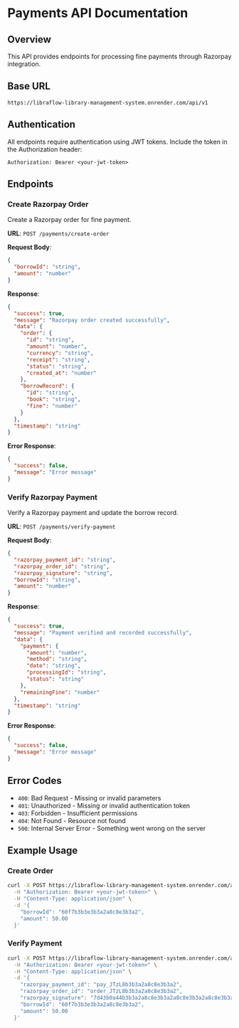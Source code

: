 # Payments API Documentation

## Overview
This API provides endpoints for processing fine payments through Razorpay integration.

## Base URL
```
https://libraflow-library-management-system.onrender.com/api/v1
```

## Authentication
All endpoints require authentication using JWT tokens. Include the token in the Authorization header:
```
Authorization: Bearer <your-jwt-token>
```

## Endpoints

### Create Razorpay Order
Create a Razorpay order for fine payment.

**URL**: `POST /payments/create-order`

**Request Body**:
```json
{
  "borrowId": "string",
  "amount": "number"
}
```

**Response**:
```json
{
  "success": true,
  "message": "Razorpay order created successfully",
  "data": {
    "order": {
      "id": "string",
      "amount": "number",
      "currency": "string",
      "receipt": "string",
      "status": "string",
      "created_at": "number"
    },
    "borrowRecord": {
      "id": "string",
      "book": "string",
      "fine": "number"
    }
  },
  "timestamp": "string"
}
```

**Error Response**:
```json
{
  "success": false,
  "message": "Error message"
}
```

### Verify Razorpay Payment
Verify a Razorpay payment and update the borrow record.

**URL**: `POST /payments/verify-payment`

**Request Body**:
```json
{
  "razorpay_payment_id": "string",
  "razorpay_order_id": "string",
  "razorpay_signature": "string",
  "borrowId": "string",
  "amount": "number"
}
```

**Response**:
```json
{
  "success": true,
  "message": "Payment verified and recorded successfully",
  "data": {
    "payment": {
      "amount": "number",
      "method": "string",
      "date": "string",
      "processingId": "string",
      "status": "string"
    },
    "remainingFine": "number"
  },
  "timestamp": "string"
}
```

**Error Response**:
```json
{
  "success": false,
  "message": "Error message"
}
```

## Error Codes
- `400`: Bad Request - Missing or invalid parameters
- `401`: Unauthorized - Missing or invalid authentication token
- `403`: Forbidden - Insufficient permissions
- `404`: Not Found - Resource not found
- `500`: Internal Server Error - Something went wrong on the server

## Example Usage

### Create Order
```bash
curl -X POST https://libraflow-library-management-system.onrender.com/api/v1/payments/create-order \
  -H "Authorization: Bearer <your-jwt-token>" \
  -H "Content-Type: application/json" \
  -d '{
    "borrowId": "60f7b3b3e3b3a2a8c8e3b3a2",
    "amount": 50.00
  }'
```

### Verify Payment
```bash
curl -X POST https://libraflow-library-management-system.onrender.com/api/v1/payments/verify-payment \
  -H "Authorization: Bearer <your-jwt-token>" \
  -H "Content-Type: application/json" \
  -d '{
    "razorpay_payment_id": "pay_JTzL8b3b3a2a8c8e3b3a2",
    "razorpay_order_id": "order_JTzL8b3b3a2a8c8e3b3a2",
    "razorpay_signature": "7d43b0a44b3b3a2a8c8e3b3a2a8c8e3b3a2a8c8e3b3a2a8c8e3b3a2a8c8e3b3a2",
    "borrowId": "60f7b3b3e3b3a2a8c8e3b3a2",
    "amount": 50.00
  }'
```